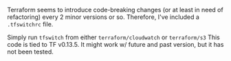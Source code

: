 Terraform seems to introduce code-breaking changes (or at least in need of refactoring) every 2 minor versions or so. Therefore, I've included a `.tfswitchrc` file.

Simply run `tfswitch` from either `terraform/cloudwatch` or `terraform/s3`
This code is tied to TF v0.13.5. It might work w/ future and past version, but it has not been tested. 